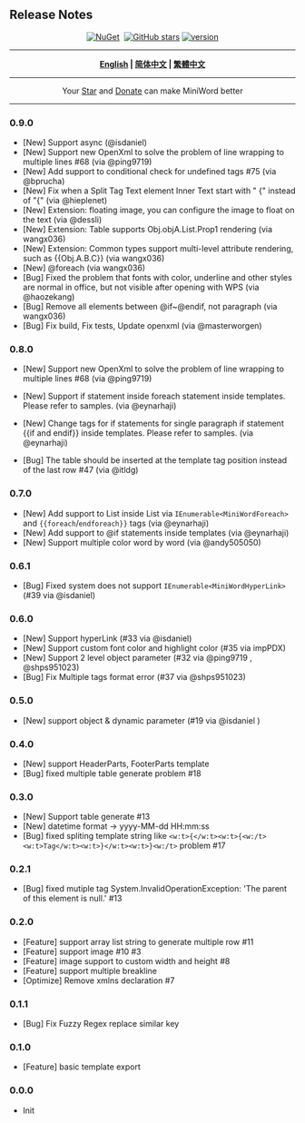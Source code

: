 ## Release  Notes

<div align="center">
<p><a href="https://www.nuget.org/packages/MiniWord"><img src="https://img.shields.io/nuget/v/MiniWord.svg" alt="NuGet"></a>  <a href="https://www.nuget.org/packages/MiniWord"><img src="https://img.shields.io/nuget/dt/MiniWord.svg" alt=""></a>  
<a href="https://github.com/mini-software/MiniWord" rel="nofollow"><img src="https://img.shields.io/github/stars/mini-software/MiniWord?logo=github" alt="GitHub stars"></a> 
<a href="https://www.nuget.org/packages/MiniWord"><img src="https://img.shields.io/badge/.NET-%3E%3D%204.5-red.svg" alt="version"></a>
</p>
</div>


---

<div align="center">
<p><strong><a href="README.md">English</a> | <a href="README.zh-CN.md">简体中文</a> | <a href="README.zh-Hant.md">繁體中文</a></strong></p>
</div>

---

<div align="center">
 Your <a href="https://github.com/mini-software/MiniWord">Star</a> and <a href="https://miniexcel.github.io">Donate</a> can make MiniWord better 
</div>

---



### 0.9.0
- [New] Support async (@isdaniel)
- [New] Support new OpenXml to solve the problem of line wrapping to multiple lines #68 (via @ping9719)
- [New] Add support to conditional check for undefined tags #75 (via @bprucha)
- [New] Fix when a Split Tag Text element Inner Text start with " {" instead of "{" (via @hieplenet)
- [New] Extension: floating image, you can configure the image to float on the text (via @dessli)
- [New] Extension: Table supports Obj.objA.List.Prop1 rendering (via wangx036)
- [New] Extension: Common types support multi-level attribute rendering, such as {{Obj.A.B.C}} (via wangx036)
- [New] @foreach (via wangx036)
- [Bug] Fixed the problem that fonts with color, underline and other styles are normal in office, but not visible after opening with WPS (via @haozekang)
- [Bug] Remove all elements between @if~@endif, not paragraph (via wangx036)
- [Bug] Fix build, Fix tests, Update openxml (via @masterworgen)

### 0.8.0

- [New] Support new OpenXml to solve the problem of line wrapping to multiple lines #68 (via @ping9719)

- [New] Support if statement inside foreach statement inside templates. Please refer to samples. (via @eynarhaji)
- [New] Change tags for if statements for single paragraph if statement {{if and endif}} inside templates. Please refer to samples. (via @eynarhaji)
- [Bug]  The table should be inserted at the template tag position instead of the last row #47 (via @itldg)

### 0.7.0
- [New] Add support to List inside List via `IEnumerable<MiniWordForeach>` and `{{foreach`/`endforeach}}` tags (via @eynarhaji)
- [New] Add support to @if statements inside templates (via @eynarhaji)
- [New] Support multiple color word by word (via @andy505050)

### 0.6.1
- [Bug] Fixed system does not support `IEnumerable<MiniWordHyperLink>` (#39 via @isdaniel)

### 0.6.0
- [New] Support hyperLink  (#33 via @isdaniel)
- [New] Support custom font color and highlight color  (#35 via impPDX)
- [New] Support 2 level object parameter (#32 via @ping9719 , @shps951023)
- [Bug] Fix Multiple tags format error (#37 via @shps951023)

### 0.5.0
- [New] support object & dynamic parameter (#19 via @isdaniel )

  
### 0.4.0
- [New] support HeaderParts, FooterParts template
- [Bug] fixed multiple table generate problem #18

### 0.3.0
- [New] Support table generate  #13
- [New] datetime format -> yyyy-MM-dd HH:mm:ss
- [Bug] fixed spliting template string like `<w:t>{</w:t><w:t>{<w:/t><w:t>Tag</w:t><w:t>}</w:t><w:t>}<w:/t>` problem #17


### 0.2.1

- [Bug] fixed mutiple tag System.InvalidOperationException: 'The parent of this element is null.' #13



### 0.2.0

- [Feature] support array list string to generate multiple row #11
- [Feature] support image #10 #3
- [Feature] image support to custom width and height #8
- [Feature] support multiple breakline 
- [Optimize] Remove xmlns declaration #7

### 0.1.1

- [Bug] Fix Fuzzy Regex replace similar key

### 0.1.0
- [Feature] basic template export

### 0.0.0
- Init